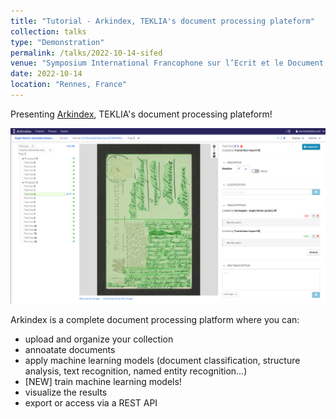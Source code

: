 ```yaml
---
title: "Tutorial - Arkindex, TEKLIA's document processing plateform"
collection: talks
type: "Demonstration"
permalink: /talks/2022-10-14-sifed
venue: "Symposium International Francophone sur l’Ecrit et le Document (SIFED 2022)"
date: 2022-10-14
location: "Rennes, France"
---
```


Presenting [Arkindex](https://demo.arkindex.org/browse/), TEKLIA's document processing plateform!

![](/images/arkindex.png)

Arkindex is a complete document processing platform where you can:
* upload and organize your collection
* annoatate documents
* apply machine learning models (document classification, structure analysis, text recognition, named entity recognition...)
* [NEW] train machine learning models! 
* visualize the results 
* export or access via a REST API